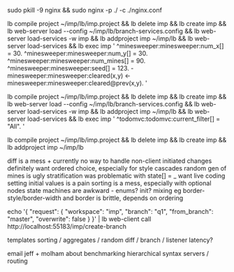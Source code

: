sudo pkill -9 nginx && sudo nginx -p ./ -c ./nginx.conf

lb compile project ~/imp/lb/imp.project && lb delete imp && lb create imp && lb web-server load --config ~/imp/lb/branch-services.config && lb web-server load-services -w imp && lb addproject imp ~/imp/lb && lb web-server load-services && lb exec imp '
  ^minesweeper:minesweeper:num_x[] = 30.
  ^minesweeper:minesweeper:num_y[] = 30.
  ^minesweeper:minesweeper:num_mines[] = 90.
  ^minesweeper:minesweeper:seed[] = 123.
  -minesweeper:minesweeper:cleared(x,y) <-
    minesweeper:minesweeper:cleared@prev(x,y).
'

lb compile project ~/imp/lb/imp.project && lb delete imp && lb create imp && lb web-server load --config ~/imp/lb/branch-services.config && lb web-server load-services -w imp && lb addproject imp ~/imp/lb && lb web-server load-services && lb exec imp '
  ^todomvc:todomvc:current_filter[] = "All".
'

lb compile project ~/imp/lb/imp.project && lb delete imp && lb create imp && lb addproject imp ~/imp/lb

diff is a mess + currently no way to handle non-client initiated changes
definitely want ordered choice, especially for style cascades
random gen of mines is ugly
stratification was problematic with state[] = _
want live coding
setting initial values is a pain
sorting is a mess, especially with optional nodes
state machines are awkward - enums? init?
mixing eg border-style/border-width and border is brittle, depends on ordering

echo '{ "request": { "workspace": "imp", "branch": "q1", "from_branch": "master", "overwrite": false } }' | lb web-client call http://localhost:55183/imp/create-branch

templates
sorting / aggregates / random
diff / branch / listener
latency?

email jeff + molham about benchmarking
hierarchical syntax
servers / routing
